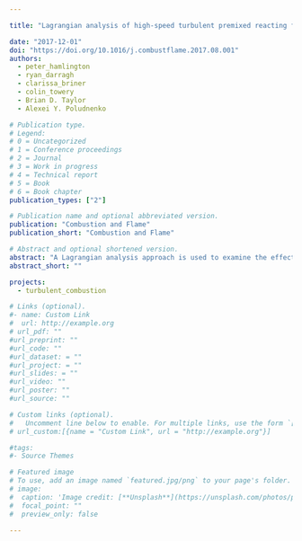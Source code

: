 ```yaml
---

title: "Lagrangian analysis of high-speed turbulent premixed reacting flows: Thermochemical trajectories in hydrogen–air flames"

date: "2017-12-01"
doi: "https://doi.org/10.1016/j.combustflame.2017.08.001"
authors:
  - peter_hamlington
  - ryan_darragh
  - clarissa_briner
  - colin_towery
  - Brian D. Taylor
  - Alexei Y. Poludnenko

# Publication type.
# Legend:
# 0 = Uncategorized
# 1 = Conference proceedings
# 2 = Journal
# 3 = Work in progress
# 4 = Technical report
# 5 = Book
# 6 = Book chapter
publication_types: ["2"]

# Publication name and optional abbreviated version.
publication: "Combustion and Flame"
publication_short: "Combustion and Flame"

# Abstract and optional shortened version.
abstract: "A Lagrangian analysis approach is used to examine the effects of high-speed turbulence on thermochemical trajectories in unconfined, stoichiometric hydrogen–air (H$_2$–air) premixed flames. Two different intensities of turbulence in the unburnt reactants are considered, giving premixed flames with Karlovitz numbers of roughly 150 and 450. These two cases are modeled using direct numerical simulations (DNS) with both multi- and single-step H$_2$–air reaction kinetics. In each of the four resulting simulations, trajectories of fluid parcels are calculated using a high-order Runge–Kutta method, and time series of temperature and chemical composition within each parcel are recorded. The resulting thermochemical trajectories are used to examine the evolution of thermodynamic quantities and chemical composition, as well as measure fluid parcel residence times and path lengths during different phases of the combustion process. Fuel mass fraction and temperature within fluid parcels are shown to be frequently non-monotonic along fluid trajectories in both single- and multi-step H$_2$–air simulations, and the prevalence of non-monotonic trajectories increases with increasing turbulence intensity. Using results from single-step simulations, it is shown that this non-monotonicity can be caused solely by molecular transport processes resulting from large gradients in temperature and species concentrations created by turbulent advection. As a related consequence of advection, fluid parcel residence times are found to be smaller than in a laminar flame and the ratio of turbulent to laminar residence times decreases from roughly 0.8 to 0.6 as the turbulence intensity increases. By contrast, fluid parcel path lengths in the present high-speed turbulent flames are found to be substantially greater than laminar path lengths, resulting in fluid parcels that travel 4 and 7 times further than in a laminar flame for the two different turbulence intensities considered here."
abstract_short: ""

projects:
  - turbulent_combustion

# Links (optional).
#- name: Custom Link
#  url: http://example.org
# url_pdf: ""
#url_preprint: ""
#url_code: ""
#url_dataset: = ""
#url_project: = ""
#url_slides: = ""
#url_video: ""
#url_poster: ""
#url_source: ""

# Custom links (optional).
#   Uncomment line below to enable. For multiple links, use the form `[{...}, {...}, {...}]`.
# url_custom:[{name = "Custom Link", url = "http://example.org"}]

#tags:
#- Source Themes

# Featured image
# To use, add an image named `featured.jpg/png` to your page's folder.
# image:
#  caption: 'Image credit: [**Unsplash**](https://unsplash.com/photos/pLCdAaMFLTE)'
#  focal_point: ""
#  preview_only: false

---
```

